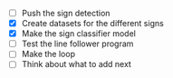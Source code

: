 - [ ] Push the sign detection
- [x] Create datasets for the different signs
- [x] Make the sign classifier model
- [ ] Test the line follower program
- [ ] Make the loop
- [ ] Think about what to add next
